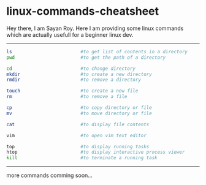 linux-commands-cheatsheet
===============================

Hey there, I am Sayan Roy. Here I am providing some linux commands which are actually usefull for a beginner linux dev.

----
```bash
ls                         #to get list of contents in a directory
pwd                        #to get the path of a directory
```
```bash
cd                         #to change directory
mkdir                      #to create a new directory
rmdir                      #to remove a directory
```
```bash
touch                      #to create a new file
rm                         #to remove a file
```
```bash
cp                         #to copy directory or file
mv                         #to move directory or file
```
```bash
cat                        #to display file contents
```
```bash
vim                        #to open vim text editor
```
```bash
top                        #to display running tasks
htop                       #to display interactive process viewer
kill                       #to terminate a running task
```
----
more commands comming soon...

